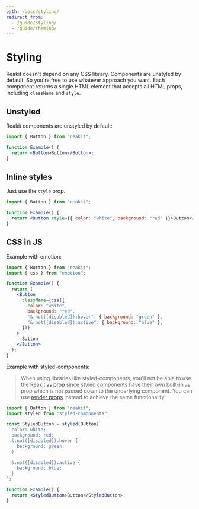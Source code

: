 ```yaml
---
path: /docs/styling/
redirect_from:
  - /guide/styling/
  - /guide/theming/
---
```


# Styling

Reakit doesn't depend on any CSS library. Components are unstyled by default. So you're free to use whatever approach you want. Each component returns a single HTML element that accepts all HTML props, including `className` and `style`.

<carbon-ad></carbon-ad>

## Unstyled

Reakit components are unstyled by default:

```jsx unstyled
import { Button } from "reakit";

function Example() {
  return <Button>Button</Button>;
}
```

## Inline styles

Just use the `style` prop.

```jsx
import { Button } from "reakit";

function Example() {
  return <Button style={{ color: "white", background: "red" }}>Button</Button>;
}
```

## CSS in JS

Example with emotion:

```jsx
import { Button } from "reakit";
import { css } from "emotion";

function Example() {
  return (
    <Button
      className={css({
        color: "white",
        background: "red",
        "&:not([disabled]):hover": { background: "green" },
        "&:not([disabled]):active": { background: "blue" },
      })}
    >
      Button
    </Button>
  );
}
```

Example with styled-components:

> When using libraries like styled-components, you'll not be able to use the Reakit [`as` prop](https://reakit.io/docs/composition/#as-prop) since styled components have their own built-in `as` prop which is not passed down to the underlying component. You can use [render props](https://reakit.io/docs/composition/#render-props) instead to achieve the same functionality

```jsx static
import { Button } from "reakit";
import styled from "styled-components";

const StyledButton = styled(Button)`
  color: white;
  background: red;
  &:not([disabled]):hover {
    background: green;
  }

  &:not([disabled]):active {
    background: blue;
  }
`;

function Example() {
  return <StyledButton>Button</StyledButton>;
}
```
